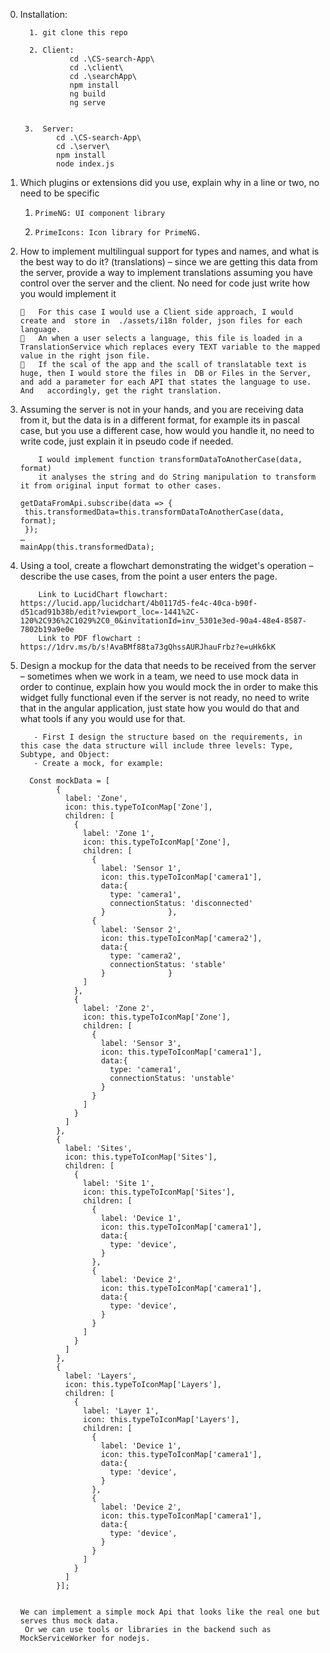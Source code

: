 0. Installation:
   
         1. git clone this repo
   
         2. Client:
                  cd .\CS-search-App\
                  cd .\client\
                  cd .\searchApp\
                  npm install
                  ng build
                  ng serve


        3.  Server:
               cd .\CS-search-App\       
               cd .\server\
               npm install
               node index.js 


1.	Which plugins or extensions did you use, explain why in a line or two, no need to be specific
      1.	 PrimeNG: UI component library 
      2.	 PrimeIcons: Icon library for PrimeNG.




2.	How to implement multilingual support for types and names, and what is the best way to do it? (translations) – since we are getting this data from the server, provide a way to implement translations assuming you have control over the server and the client. No need for code just write how you would implement it
   
        	For this case I would use a Client side approach, I would create and  store in  ./assets/i18n folder, json files for each language.
        	An when a user selects a language, this file is loaded in a TranslationService which replaces every TEXT variable to the mapped value in the right json file.
        	If the scal of the app and the scall of translatable text is huge, then I would store the files in  DB or Files in the Server, and add a parameter for each API that states the language to use. And   accordingly, get the right translation.
        	
3.	Assuming the server is not in your hands, and you are receiving data from it, but the data is in a different format, for example its in pascal case, but you use a different case, how would you handle it, no need to write code, just explain it in pseudo code if needed.

            I would implement function transformDataToAnotherCase(data, format) 
            it analyses the string and do String manipulation to transform it from original input format to other cases.
        
        getDataFromApi.subscribe(data => {
         this.transformedData=this.transformDataToAnotherCase(data, format);
         });
        …
        mainApp(this.transformedData);


4.	Using a tool, create a flowchart demonstrating the widget's operation – describe the use cases, from the point a user enters the page.
   
            Link to LucidChart flowchart: https://lucid.app/lucidchart/4b0117d5-fe4c-40ca-b90f-d51cad91b38b/edit?viewport_loc=-1441%2C-120%2C936%2C1029%2C0_0&invitationId=inv_5301e3ed-90a4-48e4-8587-7802b19a9e0e
            Link to PDF flowchart : https://1drv.ms/b/s!AvaBMf88ta73gQhssAURJhauFrbz?e=uHk6kK


5.	Design a mockup for the data that needs to be received from the server – sometimes when we work in a team, we need to use mock data in order to continue, explain how you would mock the in order to make this widget fully functional even if the server is not ready, no need to write that in the angular application, just state how you would do that and what tools if any you would use for that.

           - First I design the structure based on the requirements, in this case the data structure will include three levels: Type, Subtype, and Object:
           - Create a mock, for example:

          Const mockData = [
                {
                  label: 'Zone',
                  icon: this.typeToIconMap['Zone'],
                  children: [
                    {
                      label: 'Zone 1',
                      icon: this.typeToIconMap['Zone'],
                      children: [
                        {
                          label: 'Sensor 1',
                          icon: this.typeToIconMap['camera1'],
                          data:{
                            type: 'camera1',
                            connectionStatus: 'disconnected' 
                          }              },
                        {
                          label: 'Sensor 2',
                          icon: this.typeToIconMap['camera2'],
                          data:{
                            type: 'camera2',
                            connectionStatus: 'stable' 
                          }              }
                      ]
                    },
                    {
                      label: 'Zone 2',
                      icon: this.typeToIconMap['Zone'],
                      children: [
                        {
                          label: 'Sensor 3',
                          icon: this.typeToIconMap['camera1'],
                          data:{
                            type: 'camera1',
                            connectionStatus: 'unstable' 
                          }
                        }
                      ]
                    }
                  ]
                },
                {
                  label: 'Sites',
                  icon: this.typeToIconMap['Sites'],
                  children: [
                    {
                      label: 'Site 1',
                      icon: this.typeToIconMap['Sites'],
                      children: [
                        {
                          label: 'Device 1',
                          icon: this.typeToIconMap['camera1'],
                          data:{
                            type: 'device',
                          }
                        },
                        {
                          label: 'Device 2',
                          icon: this.typeToIconMap['camera1'],
                          data:{
                            type: 'device',
                          }
                        }
                      ]
                    }
                  ]
                },
                {
                  label: 'Layers',
                  icon: this.typeToIconMap['Layers'],
                  children: [
                    {
                      label: 'Layer 1',
                      icon: this.typeToIconMap['Layers'],
                      children: [
                        {
                          label: 'Device 1',
                          icon: this.typeToIconMap['camera1'],
                          data:{
                            type: 'device',
                          }
                        },
                        {
                          label: 'Device 2',
                          icon: this.typeToIconMap['camera1'],
                          data:{
                            type: 'device',
                          }
                        }
                      ]
                    }
                  ]
                }];
       

        We can implement a simple mock Api that looks like the real one but serves thus mock data.
         Or we can use tools or libraries in the backend such as MockServiceWorker for nodejs.
